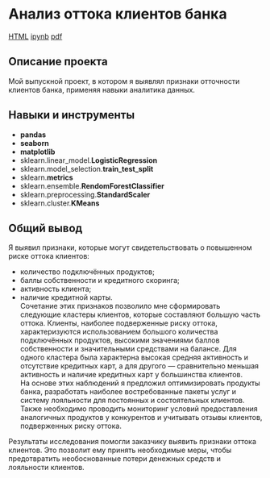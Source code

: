# Анализ оттока клиентов банка

[HTML](https://github.com/artydyom/Partfolio/blob/main/02%20Отток%20клиентов%20банка/Выпускной%20проект%20-%20Отток%20клиентов%20банка.html)     [ipynb](https://github.com/artydyom/Partfolio/blob/main/02%20Отток%20клиентов%20банка/Выпускной%20проект%20-%20Отток%20клиентов%20банка.ipynb)     [pdf](https://github.com/artydyom/Partfolio/blob/main/02%20Отток%20клиентов%20банка/Презентация%20Отток%20клиентов%20банка.pdf)


## Описание проекта

Мой выпускной проект, в котором я выявлял признаки отточности клиентов банка, применяя навыки аналитика данных.

## Навыки и инструменты

- **pandas**
- **seaborn**
- **matplotlib**
- sklearn.linear_model.**LogisticRegression**
- sklearn.model_selection.**train_test_split**
- sklearn.**metrics**
- sklearn.ensemble.**RendomForestClassifier**
- sklearn.preprocessing.**StandardScaler**
- sklearn.cluster.**KMeans**

## 

## Общий вывод

Я выявил признаки, которые могут свидетельствовать о повышенном риске оттока клиентов:
* количество подключённых продуктов;
* баллы собственности и кредитного скоринга;
* активность клиента;
* наличие кредитной карты.  
Сочетание этих признаков позволило мне сформировать следующие кластеры клиентов, которые составляют большую часть оттока.
Клиенты, наиболее подверженные риску оттока, характеризуются использованием большого количества подключённых продуктов, высокими значениями баллов собственности и значительными средствами на балансе. Для одного кластера была характерна высокая средняя активность и отсутствие кредитных карт, а для другого — сравнительно меньшая активность и наличие кредитных карт у большинства клиентов.  
На основе этих наблюдений я предложил оптимизировать продукты банка, разработать наиболее востребованные пакеты услуг и систему лояльности для постоянных и состоятельных клиентов. Также необходимо проводить мониторинг условий предоставления аналогичных продуктов у конкурентов и учитывать отзывы клиентов, подверженных риску оттока.

Результаты исследования помогли заказчику выявить признаки оттока клиентов. Это позволит ему принять необходимые меры, чтобы предотвратить необоснованные потери денежных средств и лояльности клиентов.
